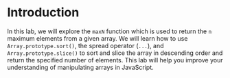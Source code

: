 # Introduction

In this lab, we will explore the `maxN` function which is used to return the `n` maximum elements from a given array. We will learn how to use `Array.prototype.sort()`, the spread operator (`...`), and `Array.prototype.slice()` to sort and slice the array in descending order and return the specified number of elements. This lab will help you improve your understanding of manipulating arrays in JavaScript.

